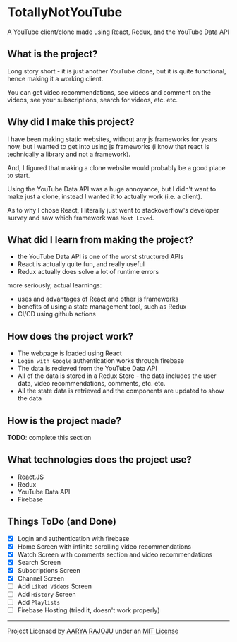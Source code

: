# TotallyNotYouTube

A YouTube client/clone made using React, Redux, and the YouTube Data API

## What is the project?

Long story short - it is just another YouTube clone, but it is quite functional, hence making it a working client.

You can get video recommendations, see videos and comment on the videos, see your subscriptions, search for videos, etc. etc.

## Why did I make this project?

I have been making static websites, without any js frameworks for years now, but I wanted to get into using js frameworks (i know that react is technically a library and not a framework).

And, I figured that making a clone website would probably be a good place to start.

Using the YouTube Data API was a huge annoyance, but I didn't want to make just a clone, instead I wanted it to actually work (i.e. a client).

As to why I chose React, I literally just went to stackoverflow's developer survey and saw which framework was `Most Loved`.

## What did I learn from making the project?

- the YouTube Data API is one of the worst structured APIs
- React is actually quite fun, and really useful
- Redux actually does solve a lot of runtime errors

more seriously, actual learnings:

- uses and advantages of React and other js frameworks
- benefits of using a state management tool, such as Redux
- CI/CD using github actions

## How does the project work?

- The webpage is loaded using React
- `Login with Google` authentication works through firebase
- The data is recieved from the YouTube Data API
- All of the data is stored in a Redux Store - the data includes the user data, video recommendations, comments, etc. etc.
- All the state data is retrieved and the components are updated to show the data

## How is the project made?

**TODO**: complete this section

## What technologies does the project use?

- React.JS
- Redux
- YouTube Data API
- Firebase

## Things ToDo (and Done)

- [x] Login and authentication with firebase
- [x] Home Screen with infinite scrolling video recommendations
- [x] Watch Screen with comments section and video recommendations
- [x] Search Screen
- [x] Subscriptions Screen
- [x] Channel Screen
- [ ] Add `Liked Videos` Screen
- [ ] Add `History` Screen
- [ ] Add `Playlists`
- [ ] Firebase Hosting (tried it, doesn't work properly)

---

Project Licensed by [AARYA RAJOJU](https://github.com/aaryarajoju) under an [MIT License](./LICENSE)
